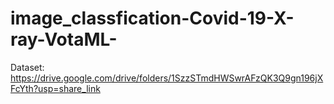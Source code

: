 # image_classfication-Covid-19-X-ray-VotaML-

Dataset:
https://drive.google.com/drive/folders/1SzzSTmdHWSwrAFzQK3Q9gn196jXFcYth?usp=share_link
